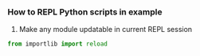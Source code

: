 ### How to REPL Python scripts in example
 1. Make any module updatable in current REPL session
 ```python
 from importlib import reload
 ```